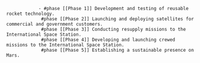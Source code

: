 				- #phase [[Phase 1]] Development and testing of reusable rocket technology.
				 #phase [[Phase 2]] Launching and deploying satellites for commercial and government customers.
				 #phase [[Phase 3]] Conducting resupply missions to the International Space Station.
				 #phase [[Phase 4]] Developing and launching crewed missions to the International Space Station.
				 #phase [[Phase 5]] Establishing a sustainable presence on Mars.



